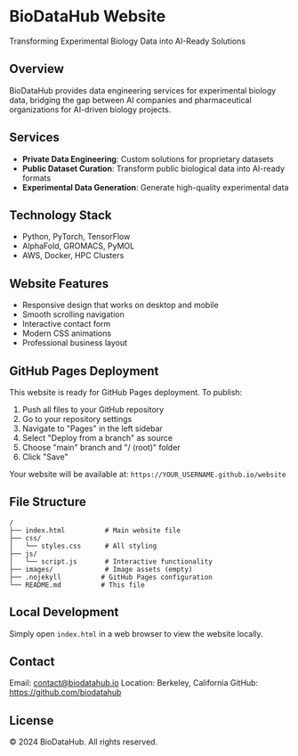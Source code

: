 # BioDataHub Website

Transforming Experimental Biology Data into AI-Ready Solutions

## Overview
BioDataHub provides data engineering services for experimental biology data, bridging the gap between AI companies and pharmaceutical organizations for AI-driven biology projects.

## Services
- **Private Data Engineering**: Custom solutions for proprietary datasets
- **Public Dataset Curation**: Transform public biological data into AI-ready formats
- **Experimental Data Generation**: Generate high-quality experimental data

## Technology Stack
- Python, PyTorch, TensorFlow
- AlphaFold, GROMACS, PyMOL
- AWS, Docker, HPC Clusters

## Website Features
- Responsive design that works on desktop and mobile
- Smooth scrolling navigation
- Interactive contact form
- Modern CSS animations
- Professional business layout

## GitHub Pages Deployment

This website is ready for GitHub Pages deployment. To publish:

1. Push all files to your GitHub repository
2. Go to your repository settings
3. Navigate to "Pages" in the left sidebar
4. Select "Deploy from a branch" as source
5. Choose "main" branch and "/ (root)" folder
6. Click "Save"

Your website will be available at: `https://YOUR_USERNAME.github.io/website`

## File Structure
```
/
├── index.html          # Main website file
├── css/
│   └── styles.css      # All styling
├── js/
│   └── script.js       # Interactive functionality
├── images/             # Image assets (empty)
├── .nojekyll          # GitHub Pages configuration
└── README.md          # This file
```

## Local Development
Simply open `index.html` in a web browser to view the website locally.

## Contact
Email: contact@biodatahub.io
Location: Berkeley, California
GitHub: https://github.com/biodatahub

## License
© 2024 BioDataHub. All rights reserved.